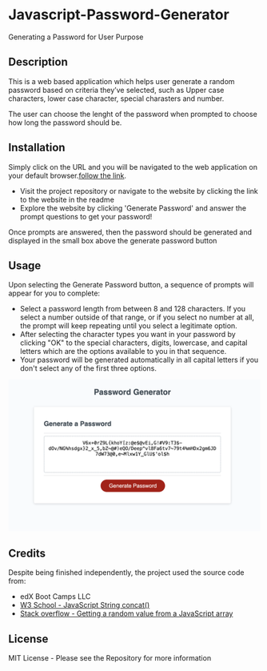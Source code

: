 # Javascript-Password-Generator
Generating a Password for User Purpose 

## Description 

This is a web based application which helps user generate a random password based on criteria they’ve selected, such as Upper case characters, lower case character, special charasters and number.

The user can choose the lenght of the password when prompted to choose how long the password should be.

## Installation

Simply click on the URL and you will be navigated to the web application on your default browser.[follow the link](https://martinokaf.github.io/Password-Generator/).

- Visit the project repository or navigate to the website by clicking the link to the website in the readme
- Explore the website by clicking 'Generate Password' and answer the prompt questions to get your password!

Once prompts are answered, then the password should be generated and displayed in the small box above the generate password button

## Usage 

Upon selecting the Generate Password button, a sequence of prompts will appear for you to complete:

- Select a password length from between 8 and 128 characters. If you select a number outside of that range, or if you select no number at all, the prompt will keep repeating until you select a legitimate option.
- After selecting the character types you want in your password by clicking "OK" to the  special characters, digits, lowercase, and capital letters which are the options available to you in that sequence.
- Your password will be generated automatically in all capital letters if you don't select any of the first three options.

![Password Generator screenshot](assets/images/Screenshot%20.png)

## Credits

Despite being finished independently, the project used the source code from:

- edX Boot Camps LLC
- [W3 School - JavaScript String concat()](https://www.w3schools.com/jsref/jsref_concat_string.asp)
- [Stack overflow - Getting a random value from a JavaScript array](https://stackoverflow.com/questions/4550505/getting-a-random-value-from-a-javascript-array)

## License

MIT License - Please see the Repository for more information